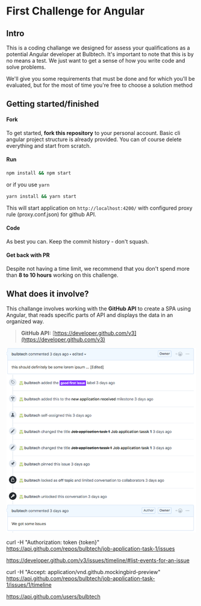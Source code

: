 # First Challenge for Angular

## Intro

This is a coding challange we designed for assess your qualifications as a potential Angular developer at Bulbtech. It's important to note that this is by no means a test. We just want to get a sense of how you write code and solve problems.

We'll give you some requirements that must be done and for which you'll be evaluated, but for the most of time you're free to choose a solution method

## Getting started/finished

#### Fork

To get started, **fork this repository** to your personal account. 
Basic cli angular project structure is already provided. You can of course delete everything and start from scratch. 

#### Run

```sh
npm install && npm start
```
or if you use `yarn`
```sh
yarn install && yarn start
```
This will start application on `http://localhost:4200/` with configured proxy rule (proxy.conf.json) for github API.

#### Code
As best you can.
Keep the commit history - don't squash.

#### Get back with PR

Despite not having a time limit, we recommend that you don't spend more than **8 to 10 hours** working on this challenge.

## What does it involve?

This challange involves working with the **GitHub API** to create a SPA using Angular, that reads specific parts of API and displays the data in an organized way.

> **GitHub API:** [https://developer.github.com/v3](https://developer.github.com/v3)

![Issue Timeline](images/issue_timeline.png?raw=true)

curl -H "Authorization: token {token}" https://api.github.com/repos/bulbtech/job-application-task-1/issues



https://developer.github.com/v3/issues/timeline/#list-events-for-an-issue

curl -H "Accept: application/vnd.github.mockingbird-preview"  https://api.github.com/repos/bulbtech/job-application-task-1/issues/1/timeline

https://api.github.com/users/bulbtech
